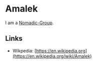 # Amalek

I am a [Nomadic-Group](180000016.md).

## Links

- Wikpedia: [https://en.wikipedia.org](https://en.wikipedia.org/wiki/Amalek)
